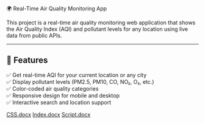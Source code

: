 🌍 Real-Time Air Quality Monitoring App

This project is a real-time air quality monitoring web application that shows the Air Quality Index (AQI) and pollutant levels for any location using live data from public APIs.

---

## 📡 Features

✅ Get real-time AQI for your current location or any city  
✅ Display pollutant levels (PM2.5, PM10, CO, NO₂, O₃, etc.)  
✅ Color-coded air quality categories  
✅ Responsive design for mobile and desktop  
✅ Interactive search and location support


[CSS.docx](https://github.com/user-attachments/files/20846834/CSS.docx)
[Index.docx](https://github.com/user-attachments/files/20846833/Index.docx)
[Script.docx](https://github.com/user-attachments/files/20846835/Script.docx)
